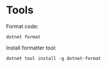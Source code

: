 # Tools

Format code:

```shell
dotnet format
```

Install formatter tool:

```shell
dotnet tool install -g dotnet-format
```
